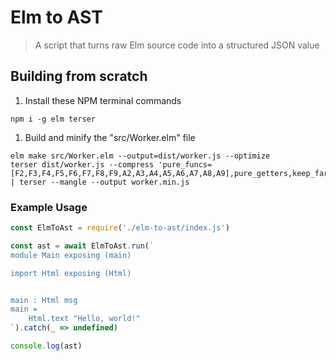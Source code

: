 # Elm to AST
> A script that turns raw Elm source code into a structured JSON value

## Building from scratch

1. Install these NPM terminal commands

```
npm i -g elm terser
```

1. Build and minify the "src/Worker.elm" file

```
elm make src/Worker.elm --output=dist/worker.js --optimize
terser dist/worker.js --compress 'pure_funcs=[F2,F3,F4,F5,F6,F7,F8,F9,A2,A3,A4,A5,A6,A7,A8,A9],pure_getters,keep_fargs=false,unsafe_comps,unsafe' | terser --mangle --output worker.min.js
```

### Example Usage

```js
const ElmToAst = require('./elm-to-ast/index.js')

const ast = await ElmToAst.run(`
module Main exposing (main)

import Html exposing (Html)


main : Html msg
main =
    Html.text "Hello, world!"
`).catch(_ => undefined)

console.log(ast)
```